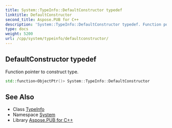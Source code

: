 ```yaml
---
title: System::TypeInfo::DefaultConstructor typedef
linktitle: DefaultConstructor
second_title: Aspose.PUB for C++
description: 'System::TypeInfo::DefaultConstructor typedef. Function pointer to construct type in C++.'
type: docs
weight: 5200
url: /cpp/system/typeinfo/defaultconstructor/
---
```

## DefaultConstructor typedef


Function pointer to construct type.

```cpp
std::function<ObjectPtr()> System::TypeInfo::DefaultConstructor
```

## See Also

* Class [TypeInfo](../)
* Namespace [System](../../)
* Library [Aspose.PUB for C++](../../../)
